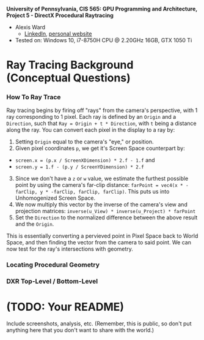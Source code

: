 **University of Pennsylvania, CIS 565: GPU Programming and Architecture,
Project 5 - DirectX Procedural Raytracing**

* Alexis Ward
  * [LinkedIn](https://www.linkedin.com/in/alexis-ward47/), [personal website](https://www.alexis-ward.tech/)
* Tested on: Windows 10, i7-8750H CPU @ 2.20GHz 16GB, GTX 1050 Ti 

# Ray Tracing Background (Conceptual Questions)

### How To Ray Trace

Ray tracing begins by firing off "rays" from the camera's perspective, with 1 ray corresponding to 1 pixel. Each ray is defined by an `Origin` and a `Direction`, such that `Ray = Origin + t * Direction`, with `t` being a distance along the ray. You can convert each pixel in the display to a ray by:

1. Setting `Origin` equal to the camera's "eye," or position.
2. Given pixel coordinates `p`, we get it's Screen Space counterpart by:
  * `screen.x = (p.x / ScreenXDimension) * 2.f - 1.f` and
  * `screen.y = 1.f - (p.y / ScreenYDimension) * 2.f`
3. Since we don't have a `z` or `w` value, we estimate the furthest possible point by using the camera's far-clip distance: `farPoint = vec4(x * -farClip, y * -farClip, farClip, farClip)`. This puts us into Unhomogenized Screen Space.
4. We now multiply this vector by the inverse of the camera's view and projection matrices: `inverse(u_View) * inverse(u_Project) * farPoint`
5. Set the `Direction` to the normalized difference between the above result and the `Origin`.

This is essentially converting a pervieved point in Pixel Space back to World Space, and then finding the vector from the camera to said point. We can now test for the ray's intersections with geometry.

### Locating Procedural Geometry



### DXR Top-Level / Bottom-Level

# (TODO: Your README)

Include screenshots, analysis, etc. (Remember, this is public, so don't put
anything here that you don't want to share with the world.)
